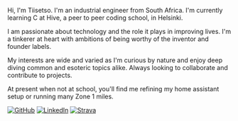 Hi, I'm Tiisetso. I'm an industrial engineer from South Africa. I'm currently learning C at Hive, a peer to peer coding school, in Helsinki.

I am passionate about technology and the role it plays in improving lives. I'm a tinkerer at heart with ambitions of being worthy of the inventor and founder labels. 

My interests are wide and varied as I'm curious by nature and enjoy deep diving common and esoteric topics alike. Always looking to collaborate and contribute to projects. 

At present when not at school, you'll find me refining my home assistant setup or running many Zone 1 miles.

[![GitHub](https://img.shields.io/badge/GitHub-181717?logo=github&style=for-the-badge)](https://github.com/Tiisetso) [![LinkedIn](https://img.shields.io/badge/LinkedIn-0A66C2?logo=linkedin&style=for-the-badge&logoColor=white)](https://www.linkedin.com/in/tiisetso/) [![Strava](https://img.shields.io/badge/-Strava-FC4C02?style=for-the-badge&logo=strava&logoColor=white)](https://www.strava.com/athletes/203057)
